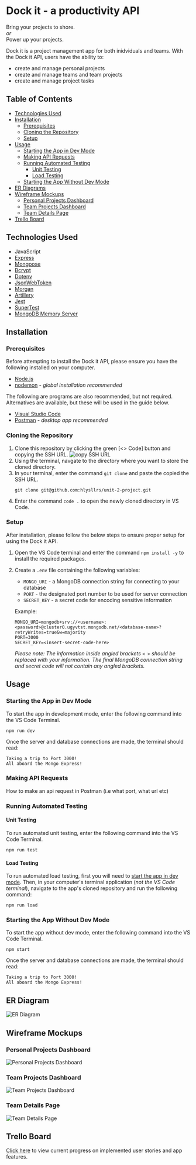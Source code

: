 # Dock it - a productivity API

Bring your projects to shore.   
*or*   
Power up your projects.  

Dock it is a project management app for both inidviduals and teams. With the Dock it API, users have the ability to: 
- create and manage personal projects 
- create and manage teams and team projects
- create and manage project tasks

## Table of Contents
- [Technologies Used](#technologies-used)
- [Installation](#installation) 
    - [Prerequisites](#prerequisites)
    - [Cloning the Repository](#cloning-the-repository)
    - [Setup](#setup)
- [Usage](#usage)
    - [Starting the App in Dev Mode](#starting-the-app-in-dev-mode)
    - [Making API Requests](#making-api-requests)
    - [Running Automated Testing](#running-automated-testing)
        - [Unit Testing](#unit-testing)
        - [Load Testing](#load-testing)
    - [Starting the App Without Dev Mode](#starting-the-app-without-dev-mode)
- [ER Diagrams](#er-diagram)
- [Wireframe Mockups](#wireframe-mockups)
    - [Personal Projects Dashboard](#personal-projects-dashboard)
    - [Team Projects Dashboard](#team-projects-dashboard)
    - [Team Details Page](#team-details-page)
- [Trello Board](#trello-board)

## Technologies Used
- JavaScript
- [Express](https://www.npmjs.com/package/express)
- [Mongoose](https://www.npmjs.com/package/mongoose)
- [Bcrypt](https://www.npmjs.com/package/bcrypt)
- [Dotenv](https://www.npmjs.com/package/dotenv)
- [JsonWebToken](https://www.npmjs.com/package/jsonwebtoken)
- [Morgan](https://www.npmjs.com/package/morgan)
- [Artillery](https://www.npmjs.com/package/artillery)
- [Jest](https://www.npmjs.com/package/jest)
- [SuperTest](https://www.npmjs.com/package/supertest)
- [MongoDB Memory Server](https://www.npmjs.com/package/mongodb-memory-server)

## Installation

### Prerequisites
Before attempting to install the Dock it API, please ensure you have the following installed on your computer. 
- [Node.js](https://nodejs.org/en)
- [nodemon](https://www.npmjs.com/package/nodemon) - *global installation recommended*

The following are programs are also recommended, but not required. Alternatives are available, but these will be used in the guide below. 
- [Visual Studio Code](https://code.visualstudio.com/)
- [Postman](https://www.postman.com/) - *desktop app recommended*

### Cloning the Repository
1. Clone this repository by clicking the green [<> Code] button and copying the SSH URL. 
    ![copy SSH URL](markdown-assets/copy-ssh-url.png)
2. Using the terminal, navgate to the directory where you want to store the cloned directory.
3.  In your terminal, enter the command `git clone` and paste the copied the SSH URL.
    ```
    git clone git@github.com:hlysllrs/unit-2-project.git
    ```
4. Enter the command `code .` to open the newly cloned directory in VS Code.

### Setup
After installation, please follow the below steps to ensure proper setup for using the Dock it API.
1. Open the VS Code terminal and enter the command `npm install -y` to install the required packages. 
2. Create a `.env` file containing the following variables: 
    - `MONGO_URI` - a MongoDB connection string for connecting to your database
    - `PORT` - the designated port number to be used for server connection
    - `SECRET_KEY` - a secret code for encoding sensitive information   
    
    Example:
    ``` 
    MONGO_URI=mongodb+srv://<username>:<password>@cluster0.ugyvtst.mongodb.net/<database-name>?retryWrites=true&w=majority
    PORT=3000
    SECRET_KEY=<insert-secret-code-here>
    ```
    *Please note: The information inside angled brackets `< >` should be replaced with your information. The final MongoDB connection string and secret code will not contain any angled brackets.*
## Usage

### Starting the App in Dev Mode
To start the app in development mode, enter the following command into the VS Code Terminal.
```
npm run dev
```
Once the server and database connections are made, the terminal should read: 
```
Taking a trip to Port 3000!
All aboard the Mongo Express!
```

### Making API Requests
How to make an api request in Postman (i.e what port, what url etc)

### Running Automated Testing
#### Unit Testing
To run automated unit testing, enter the following command into the VS Code Terminal.
```
npm run test
```

#### Load Testing
To run automated load testing, first you will need to [start the app in dev mode](#starting-the-app-in-dev-mode). Then, in your computer's terminal application (*not the VS Code terminal*), navigate to the app's cloned repository and run the following command: 
```
npm run load
```

### Starting the App Without Dev Mode
To start the app without dev mode, enter the following command into the VS Code Terminal.
```
npm start
```
Once the server and database connections are made, the terminal should read: 
```
Taking a trip to Port 3000!
All aboard the Mongo Express!
```


## ER Diagram
![ER Diagram](markdown-assets/api-erd.png)

## Wireframe Mockups
### Personal Projects Dashboard
![Personal Projects Dashboard](markdown-assets/dockit-personal-dashboard.jpeg)
### Team Projects Dashboard
![Team Projects Dashboard](markdown-assets/dockit-team-dashboard.jpeg)
### Team Details Page
![Team Details Page](markdown-assets/dockit-team-details.jpeg)

## Trello Board
[Click here](https://trello.com/invite/b/WVUtxERw/ATTI8845271994a647d62d21ac2e8b3b3b672C9026CA/api-project) to view current progress on implemented user stories and app features.